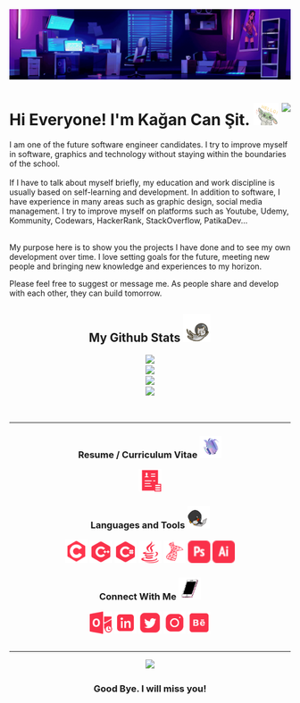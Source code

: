 <img src="https://github.com/KaganCanSit/KaganCanSit/blob/master/ImageFiles/Gif/Work%2C%20develop%20and%20share%20to%20build%20tomorrow.%20Even%20a%20snowflake%20can%20make%20a%20big%20difference..gif">

<div align="left" class="header">
      <h1>Hi Everyone! I'm Kağan Can Şit.
      <img src="https://github.com/KaganCanSit/KaganCanSit/blob/master/ImageFiles/Gif/baby-yoda-so-cute.gif" height="40px" width="45px"/>
      <img align="right" src="https://badges.pufler.dev/visits/kagancansit/kagancansit" />
      </h1>
 </div>
 
<div class="AboutMe">
      I am one of the future software engineer candidates. I try to improve myself in software, graphics and technology without staying within the boundaries of the school.<br><br>
If I have to talk about myself briefly, my education and work discipline is usually based on self-learning and development. In addition to software, I have experience in many areas such as graphic design, social media management. I try to improve myself on platforms such as Youtube, Udemy, Kommunity, Codewars, HackerRank, StackOverflow, PatikaDev...<br><br>
      
My purpose here is to show you the projects I have done and to see my own development over time. I love setting goals for the future, meeting new people and bringing new knowledge and experiences to my horizon.
      
Please feel free to suggest or message me. As people share and develop with each other, they can build tomorrow.<br>
</div>

<div align="center" class="github_stats">
  <h2> My Github Stats 
    <img src="https://github.com/KaganCanSit/KaganCanSit/blob/master/ImageFiles/Gif/Cat.gif" width="50" height="50"/>
  </h2>
  <img src="https://github-readme-stats.vercel.app/api/top-langs/?username=kagancansit&hide=html,css,shaderlab,kotlin,hlsl&layout=compact&theme=radical"><br>
  <img src="https://github-readme-stats.vercel.app/api?username=kagancansit&show_icons=true&theme=radical"><br>
  <img src="https://github-readme-streak-stats.herokuapp.com/?user=kagancansit&show_icons=true&locale=en&layout=compact&theme=radical&line_height=0"/><br>
  <img src="https://activity-graph.herokuapp.com/graph?username=kagancansit&theme=redical">
</div>

<br><hr>
<div align="center" class="CV_Resume">
  <h3>Resume / Curriculum Vitae
    <img src="https://github.com/KaganCanSit/KaganCanSit/blob/master/ImageFiles/Gif/Resume.gif" width="40" height="40"/>
  </h3>
  <a href="https://github.com/KaganCanSit/KaganCanSit/blob/master/Open%20CV.pdf"><img src="https://github.com/KaganCanSit/KaganCanSit/blob/master/ImageFiles/Image/Resume.png" alt="Resume_CV" width="40" height="40"/></a>
  </div>

<div align="center" class="tools">    
  <h3>Languages and Tools
    <img src="https://github.com/KaganCanSit/KaganCanSit/blob/master/ImageFiles/Gif/laptop.gif" width="40" height="40"/>
  </h3>
  <img src="https://github.com/KaganCanSit/KaganCanSit/blob/master/ImageFiles/Image/C.png" alt="C_ProgrammingLanguage" width="40" height="42"/>
  <img src="https://github.com/KaganCanSit/KaganCanSit/blob/master/ImageFiles/Image/C%2B%2B.png" alt="C++_ProgrammingLanguage" width="40" height="40"/>
  <img src="https://github.com/KaganCanSit/KaganCanSit/blob/master/ImageFiles/Image/C%23.png" width="40" height="40"/>
  <img src="https://github.com/KaganCanSit/KaganCanSit/blob/master/ImageFiles/Image/Java.png" width="40" height="40" />
  <img src="https://github.com/KaganCanSit/KaganCanSit/blob/master/ImageFiles/Image/SQL.png" alt="MSql_Language" width="40" height="40"/>
  <img src="https://github.com/KaganCanSit/KaganCanSit/blob/master/ImageFiles/Image/Photoshop.png" alt="Photoshop_Adobe" width="40" height="40"/>
  <img src="https://github.com/KaganCanSit/KaganCanSit/blob/master/ImageFiles/Image/Illustrator.png" alt="Illustrator_Adobe" width="40" height="40"/>   
</div>

<div align="center" class="connect">
  <h3>Connect With Me
    <img src="https://github.com/KaganCanSit/KaganCanSit/blob/master/ImageFiles/Gif/Phone.gif" width="40" height="40"/>
  </h3>
  <a href="mailto:kagancansit@hotmail.com" target="blank"><img align="center" src="https://github.com/KaganCanSit/KaganCanSit/blob/master/ImageFiles/SocialMediaPng/Outlook.png" alt="@kagancansit" width="40" height="40" /></a>
  <a href="https://linkedin.com/in/kagancansit" target="blank"><img align="center" src="https://github.com/KaganCanSit/KaganCanSit/blob/master/ImageFiles/SocialMediaPng/Linked.png" alt="kagancansit" width="40" height="40" /></a>
  <a href="https://twitter.com/kagancansit" target="blank"><img align="center" src="https://github.com/KaganCanSit/KaganCanSit/blob/master/ImageFiles/SocialMediaPng/Twitter.png" alt="kagancansit" width="40" height="40" /></a>
  <a href="https://www.instagram.com/kagancansit" target="blank"><img align="center" src="https://github.com/KaganCanSit/KaganCanSit/blob/master/ImageFiles/SocialMediaPng/Instagram.png" alt="kagancansit" width="40" height="40" /></a>
  <a href="https://www.behance.net/kagancansit" target="blank"><img align="center" src="https://github.com/KaganCanSit/KaganCanSit/blob/master/ImageFiles/SocialMediaPng/Behance.png" alt="kagancansit" width="40" height="40" /></a>
</div>
<br><hr>

<div align="center">
  <img src="https://media2.giphy.com/media/Ts4Tt40LvVD0s/giphy.gif?cid=ecf05e47z7635tt2v7jrmxanx4uvn6ky7g5i21mfwuxiyc8c&rid=giphy.gif&ct=g">
  <h3> Good Bye. I will miss you!</h3>
</div>


<!--
      <img align="right" src="https://badges.pufler.dev/commits/monthly/kagancansit" />
      <img align="right" src="https://badges.pufler.dev/repos/kagancansit" />       
-->

 <!-- Older Text
  I am one of the future software engineer candidates. I try to improve myself in software, graphics and technology without staying within the boundaries of the school. <br>

  If I have to talk about myself briefly, my education and work discipline is usually based on self-learning and development. Ever since I met the computer. I questioned and wondered about its internal structure and working logic. All these interests and questions brought me here today. In addition to software, I have experience in many areas such as graphic design, social media management. I try to improve myself on platforms such as Youtube, Udemy, Kommunity, Codewars, HackerRank, StackOverflow, PatikaDev...<br>

  My purpose here is to show you the projects I have done and to see my own development over time. I love setting goals for the future, meeting new people and bringing new      knowledge and experiences to my horizon.

  Please feel free to suggest or message me. As people share and develop with each other, they can build tomorrow. Take care of yourself. See you.
    
  - 🚀 I am currently learning intermediate advanced level >> C, C++ ,C#, Git, Design Patterns, Data Structures and Computer Systems Sub-Logics
  - 💡 I am currently learning at introductory level >> Html, Css, JavaScript, Node.js, Boostrap And Java
  - 🧠 I’m looking to collaborate on >> Knowledge sharing and guidance for good development in software.
  - 💭 I’m looking for help with >> C, C#, Node.js advanced examples and solutions.
-->


